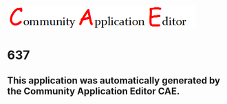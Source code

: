 ![CAE](https://github.com/patricia-cae/CAE-Deployment-Temp/blob/master/img/logo.png)  

637
===================


This application was automatically generated by the Community Application Editor CAE.  
---------------
